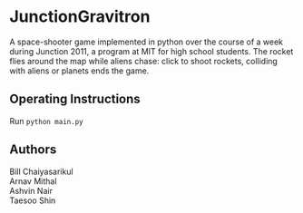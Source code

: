 JunctionGravitron
=================

A space-shooter game implemented in python over the course of a week during 
Junction 2011, a program at MIT for high school students. The rocket flies 
around the map while aliens chase: click to shoot rockets, colliding with aliens 
or planets ends the game.

Operating Instructions
----------------------
Run `python main.py`

Authors
-------
Bill Chaiyasarikul  
Arnav Mithal  
Ashvin Nair  
Taesoo Shin  


